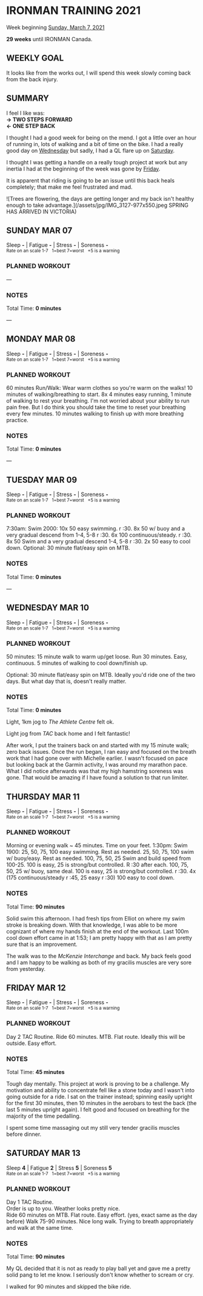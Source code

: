 # IRONMAN TRAINING 2021
Week beginning [Sunday, March 7, 2021](javascript:flick('sun');)

**29 weeks** until IRONMAN Canada.

## WEEKLY GOAL
It looks like from the works out, I will spend this week slowly coming back from the back injury.

## SUMMARY
I feel I like was:  
**&rarr; TWO STEPS FORWARD**   
**&larr; ONE STEP BACK**

I thought I had a good week for being on the mend.  I got a little over an hour of running in, lots of walking and a bit of time on the bike.  I had a really good day on [Wednesday](javascript:flick('wed');) but sadly, I had a QL flare up on [Saturday](javascript:flick('sat');).

I thought I was getting a handle on a really tough project at work but any inertia I had at the beginning of the week was gone by [Friday](javascript:flick('fri');).

It is apparent that riding is going to be an issue until this back heals completely; that make me feel frustrated and mad.

![Trees are flowering, the days are getting longer and my back isn't healthy enough to take advantage.](/assets/jpg/IMG_3127-977x550.jpeg SPRING HAS ARRIVED IN VICTORIA)
## SUNDAY MAR 07
Sleep **-** | Fatigue **-** | Stress **-** | Soreness **-**  
<sup>Rate on an scale 1-7 &nbsp; 1=best 7=worst &nbsp; +5 is a warning</sup>

### PLANNED WORKOUT
&mdash; 

### NOTES
Total Time: **0 minutes**

&mdash; 


<!---->
## MONDAY MAR 08
Sleep **-** | Fatigue **-** | Stress **-** | Soreness **-**  
<sup>Rate on an scale 1-7 &nbsp; 1=best 7=worst &nbsp; +5 is a warning</sup>

### PLANNED WORKOUT
60 minutes Run/Walk: Wear warm clothes so you're warm on the walks!
10 minutes of walking/breathing to start. 
8x 4 minutes easy running, 1 minute of walking to rest your breathing. I'm not worried about your ability to run pain free. But I do think you should take the time to reset your breathing every few minutes. 
10 minutes walking to finish up with more breathing practice.

### NOTES
Total Time: **0 minutes**

&mdash; 


<!---->
## TUESDAY MAR 09
Sleep **-** | Fatigue **-** | Stress **-** | Soreness **-**  
<sup>Rate on an scale 1-7 &nbsp; 1=best 7=worst &nbsp; +5 is a warning</sup>

### PLANNED WORKOUT
7:30am: Swim 2000: 10x 50 easy swimming. r :30. 8x 50 w/ buoy and a very gradual descend from 1-4, 5-8 r :30. 6x 100 continuous/steady. r :30. 8x 50 Swim and a very gradual descend 1-4, 5-8 r :30. 2x 50 easy to cool down. 
Optional: 30 minute flat/easy spin on MTB.

### NOTES
Total Time: **0 minutes**

&mdash; 


<!---->
## WEDNESDAY MAR 10
Sleep **-** | Fatigue **-** | Stress **-** | Soreness **-**  
<sup>Rate on an scale 1-7 &nbsp; 1=best 7=worst &nbsp; +5 is a warning</sup>

### PLANNED WORKOUT
50 minutes: 15 minute walk to warm up/get loose. Run 30 minutes. Easy, continuous. 5 minutes of walking to cool down/finish up.

Optional: 30 minute flat/easy spin on MTB. Ideally you'd ride one of the two days. But what day that is, doesn't really matter.

### NOTES
Total Time: **0 minutes**

Light, 1km jog to _The Athlete Centre_ felt ok.

Light jog from _TAC_ back home and I felt fantastic!

After work, I put the trainers back on and started with my 15 minute walk; zero back issues.  Once the run began, I ran easy and focused on the breath work that I had gone over with Michelle earlier.  I wasn't focused on pace but looking back at the Garmin activity, I was around my marathon pace.  What I did notice afterwards was that my high hamstring soreness was gone.  That would be amazing if I have found a solution to that run limiter.


<!---->
## THURSDAY MAR 11
Sleep **-** | Fatigue **-** | Stress **-** | Soreness **-**  
<sup>Rate on an scale 1-7 &nbsp; 1=best 7=worst &nbsp; +5 is a warning</sup>

### PLANNED WORKOUT
Morning or evening walk ~ 45 minutes. Time on your feet. 
1:30pm: Swim 1900: 25, 50, 75, 100 easy swimming. Rest as needed. 25, 50, 75, 100 swim w/ buoy/easy. Rest as needed. 100, 75, 50, 25 Swim and build speed from 100-25. 100 is easy, 25 is strong/but controlled. R :30 after each. 100, 75, 50, 25 w/ buoy, same deal. 100 is easy, 25 is strong/but controlled. r :30. 4x (175 continuous/steady r :45, 25 easy r :30) 100 easy to cool down.

### NOTES
Total Time: **90 minutes**

Solid swim this afternoon.  I had fresh tips from Elliot on where my swim stroke is breaking down.  With that knowledge, I was able to be more cognizant of where my hands finish at the end of the workout.  Last 100m cool down effort came in at 1:53; I am pretty happy with that as I am pretty sure that is an improvement.

The walk was to the _McKenzie Interchange_ and back.  My back feels good and I am happy to be walking as both of my gracilis muscles are very sore from yesterday.

<!---->
## FRIDAY MAR 12
Sleep **-** | Fatigue **-** | Stress **-** | Soreness **-**  
<sup>Rate on an scale 1-7 &nbsp; 1=best 7=worst &nbsp; +5 is a warning</sup>

### PLANNED WORKOUT
Day 2 TAC Routine. 
Ride 60 minutes. MTB. Flat route. Ideally this will be outside. Easy effort.

### NOTES
Total Time: **45 minutes**

Tough day mentally.  This project at work is proving to be a challenge.  My motivation and ability to concentrate fell like a stone today and I wasn't into going outside for a ride.  I sat on the trainer instead; spinning easily upright for the first 30 minutes, then 10 minutes in the aerobars to test the back (the last 5 minutes upright again).  I felt good and focused on breathing for the majority of the time pedalling.

I spent some time massaging out my still very tender gracilis muscles before dinner.


<!---->
## SATURDAY MAR 13
Sleep **4** | Fatigue **2** | Stress **5** | Soreness **5**  
<sup>Rate on an scale 1-7 &nbsp; 1=best 7=worst &nbsp; +5 is a warning</sup>

### PLANNED WORKOUT
Day 1 TAC Routine.   
Order is up to you. Weather looks pretty nice.   
Ride 60 minutes on MTB. Flat route. Easy effort. (yes, exact same as the day before) 
Walk 75-90 minutes. Nice long walk. Trying to breath appropriately and walk at the same time.

### NOTES
Total Time: **90 minutes**

My QL decided that it is not as ready to play ball yet and gave me a pretty solid pang to let me know.  I seriously don't know whether to scream or cry.

I walked for 90 minutes and skipped the bike ride.